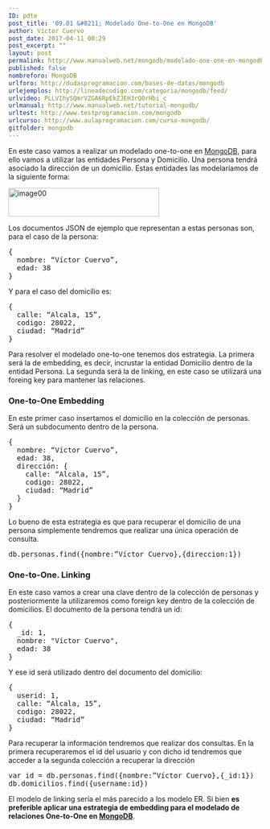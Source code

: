 ```yaml
---
ID: pdte
post_title: '09.01 &#8211; Modelado One-to-One en MongoDB'
author: Víctor Cuervo
post_date: 2017-04-11 00:29
post_excerpt: ""
layout: post
permalink: http://www.manualweb.net/mongodb/modelado-one-one-en-mongodb/
published: false
nombreforo: MongoDB
urlforo: http://dudasprogramacion.com/bases-de-datos/mongodb
urlejemplos: http://lineadecodigo.com/categoria/mongodb/feed/
urlvideo: PLLVIhySQmrVZGA6RpEkZJEH3rQOrHbi_c
urlmanual: http://www.manualweb.net/tutorial-mongodb/
urltest: http://www.testprogramacion.com/mongodb
urlcurso: http://www.aulaprogramacion.com/curso-mongodb/
gitfolder: mongodb
---
```

En este caso vamos a realizar un modelado one-to-one en [MongoDB][1], para ello vamos a utilizar las entidades Persona y Domicilio. Una persona tendrá asociado la dirección de un domicilio. Estas entidades las modelaríamos de la siguiente forma:

[<img src="http://www.manualweb.net/wp-content/uploads/2015/12/image00-300x57.png" alt="image00" width="300" height="57" class="alignright size-medium wp-image-673" />][2]

Los documentos JSON de ejemplo que representan a estas personas son, para el caso de la persona:

<pre lang="javascript">{
  nombre: “Víctor Cuervo”,
  edad: 38
}</pre>

Y para el caso del domicilio es:

<pre lang="javascript">{
  calle: “Alcala, 15”,
  codigo: 28022,
  ciudad: “Madrid”
}</pre>

Para resolver el modelado one-to-one tenemos dos estrategia. La primera será la de embedding, es decir, incrustar la entidad Domicilio dentro de la entidad Persona. La segunda será la de linking, en este caso se utilizará una foreing key para mantener las relaciones.

### One-to-One Embedding

En este primer caso insertamos el domicilio en la colección de personas. Será un subdocumento dentro de la persona.

<pre lang="javascript">{
  nombre: “Víctor Cuervo”,
  edad: 38,
  dirección: {
    calle: “Alcala, 15”,
    codigo: 28022,
    ciudad: “Madrid”
  }
}</pre>

Lo bueno de esta estrategia es que para recuperar el domicilio de una persona simplemente tendremos que realizar una única operación de consulta.

<pre lang="javascript">db.personas.find({nombre:”Víctor Cuervo},{direccion:1})</pre>

### One-to-One. Linking

En este caso vamos a crear una clave dentro de la colección de personas y posteriormente la utilizaremos como foreign key dentro de la colección de domicilios. El documento de la persona tendrá un id:

<pre lang="javascript">{
  _id: 1,
  nombre: "Víctor Cuervo",
  edad: 38
}</pre>

Y ese id será utilizado dentro del documento del domicilio:

<pre lang="javascript">{
  userid: 1,
  calle: “Alcala, 15”,
  codigo: 28022,
  ciudad: “Madrid”
}</pre>

Para recuperar la información tendremos que realizar dos consultas. En la primera recuperaremos el id del usuario y con dicho id tendremos que acceder a la segunda colección a recuperar la dirección

<pre lang="javascript">var id = db.personas.find({nombre:”Víctor Cuervo},{_id:1})
db.domicilios.find({username:id})</pre>

El modelo de linking sería el más parecido a los modelo ER. Si bien **es preferible aplicar una estrategia de embedding para el modelado de relaciones One-to-One en [MongoDB][1]**.

 [1]: http://www.manualweb.net/tutorial-mongodb/
 [2]: http://www.manualweb.net/wp-content/uploads/2015/12/image00.png
